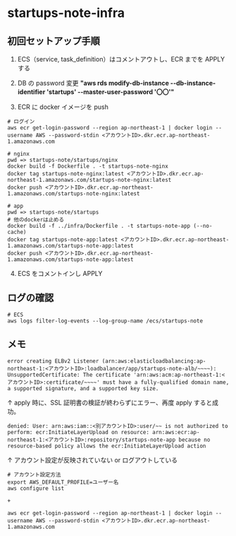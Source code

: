 # startups-note-infra

## 初回セットアップ手順

1. ECS（service, task_definition）はコメントアウトし、ECR までを APPLY する

2. DB の password 変更
   **"aws rds modify-db-instance --db-instance-identifier 'startups' --master-user-password '〇〇'"**
3. ECR に docker イメージを push

```
# ログイン
aws ecr get-login-password --region ap-northeast-1 | docker login --username AWS --password-stdin <アカウントID>.dkr.ecr.ap-northeast-1.amazonaws.com

# nginx
pwd => startups-note/startups/nginx
docker build -f Dockerfile . -t startups-note-nginx
docker tag startups-note-nginx:latest <アカウントID>.dkr.ecr.ap-northeast-1.amazonaws.com/startups-note-nginx:latest
docker push <アカウントID>.dkr.ecr.ap-northeast-1.amazonaws.com/startups-note-nginx:latest

# app
pwd => startups-note/startups
# 他のdockerは止める
docker build -f ../infra/Dockerfile . -t startups-note-app (--no-cache)
docker tag startups-note-app:latest <アカウントID>.dkr.ecr.ap-northeast-1.amazonaws.com/startups-note-app:latest
docker push <アカウントID>.dkr.ecr.ap-northeast-1.amazonaws.com/startups-note-app:latest
```

4. ECS をコメントインし APPLY

## ログの確認

```
# ECS
aws logs filter-log-events --log-group-name /ecs/startups-note
```

## メモ

```
error creating ELBv2 Listener (arn:aws:elasticloadbalancing:ap-northeast-1:<アカウントID>:loadbalancer/app/startups-note-alb/~~~~): UnsupportedCertificate: The certificate 'arn:aws:acm:ap-northeast-1:<アカウントID>:certificate/~~~~' must have a fully-qualified domain name, a supported signature, and a supported key size.
```

↑ apply 時に、SSL 証明書の検証が終わらずにエラー、再度 apply すると成功。

```
denied: User: arn:aws:iam::<別アカウントID>:user/~~ is not authorized to perform: ecr:InitiateLayerUpload on resource: arn:aws:ecr:ap-northeast-1:<アカウントID>:repository/startups-note-app because no resource-based policy allows the ecr:InitiateLayerUpload action
```

↑ アカウント設定が反映されていない or ログアウトしている

```
# アカウント設定方法
export AWS_DEFAULT_PROFILE=ユーザー名
aws configure list

+

aws ecr get-login-password --region ap-northeast-1 | docker login --username AWS --password-stdin <アカウントID>.dkr.ecr.ap-northeast-1.amazonaws.com
```
